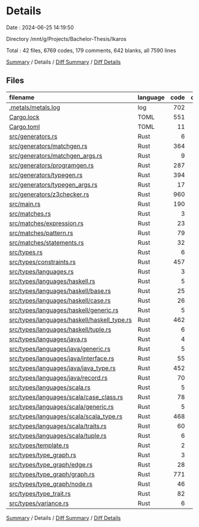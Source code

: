 # Details

Date : 2024-06-25 14:19:50

Directory /mnt/g/Projects/Bachelor-Thesis/Ikaros

Total : 42 files,  6769 codes, 179 comments, 642 blanks, all 7590 lines

[Summary](results.md) / Details / [Diff Summary](diff.md) / [Diff Details](diff-details.md)

## Files
| filename | language | code | comment | blank | total |
| :--- | :--- | ---: | ---: | ---: | ---: |
| [.metals/metals.log](/.metals/metals.log) | log | 702 | 0 | 16 | 718 |
| [Cargo.lock](/Cargo.lock) | TOML | 551 | 2 | 72 | 625 |
| [Cargo.toml](/Cargo.toml) | TOML | 11 | 1 | 3 | 15 |
| [src/generators.rs](/src/generators.rs) | Rust | 6 | 0 | 1 | 7 |
| [src/generators/matchgen.rs](/src/generators/matchgen.rs) | Rust | 364 | 15 | 21 | 400 |
| [src/generators/matchgen_args.rs](/src/generators/matchgen_args.rs) | Rust | 9 | 7 | 1 | 17 |
| [src/generators/programgen.rs](/src/generators/programgen.rs) | Rust | 287 | 2 | 22 | 311 |
| [src/generators/typegen.rs](/src/generators/typegen.rs) | Rust | 394 | 15 | 13 | 422 |
| [src/generators/typegen_args.rs](/src/generators/typegen_args.rs) | Rust | 17 | 16 | 1 | 34 |
| [src/generators/z3checker.rs](/src/generators/z3checker.rs) | Rust | 960 | 16 | 153 | 1,129 |
| [src/main.rs](/src/main.rs) | Rust | 190 | 8 | 4 | 202 |
| [src/matches.rs](/src/matches.rs) | Rust | 3 | 0 | 1 | 4 |
| [src/matches/expression.rs](/src/matches/expression.rs) | Rust | 23 | 0 | 5 | 28 |
| [src/matches/pattern.rs](/src/matches/pattern.rs) | Rust | 79 | 0 | 7 | 86 |
| [src/matches/statements.rs](/src/matches/statements.rs) | Rust | 32 | 0 | 4 | 36 |
| [src/types.rs](/src/types.rs) | Rust | 6 | 0 | 1 | 7 |
| [src/types/constraints.rs](/src/types/constraints.rs) | Rust | 457 | 33 | 26 | 516 |
| [src/types/languages.rs](/src/types/languages.rs) | Rust | 3 | 0 | 1 | 4 |
| [src/types/languages/haskell.rs](/src/types/languages/haskell.rs) | Rust | 5 | 0 | 1 | 6 |
| [src/types/languages/haskell/base.rs](/src/types/languages/haskell/base.rs) | Rust | 25 | 0 | 5 | 30 |
| [src/types/languages/haskell/case.rs](/src/types/languages/haskell/case.rs) | Rust | 26 | 0 | 3 | 29 |
| [src/types/languages/haskell/generic.rs](/src/types/languages/haskell/generic.rs) | Rust | 5 | 0 | 1 | 6 |
| [src/types/languages/haskell/haskell_type.rs](/src/types/languages/haskell/haskell_type.rs) | Rust | 462 | 0 | 54 | 516 |
| [src/types/languages/haskell/tuple.rs](/src/types/languages/haskell/tuple.rs) | Rust | 6 | 0 | 3 | 9 |
| [src/types/languages/java.rs](/src/types/languages/java.rs) | Rust | 4 | 0 | 1 | 5 |
| [src/types/languages/java/generic.rs](/src/types/languages/java/generic.rs) | Rust | 5 | 0 | 1 | 6 |
| [src/types/languages/java/interface.rs](/src/types/languages/java/interface.rs) | Rust | 55 | 1 | 5 | 61 |
| [src/types/languages/java/java_type.rs](/src/types/languages/java/java_type.rs) | Rust | 452 | 1 | 55 | 508 |
| [src/types/languages/java/record.rs](/src/types/languages/java/record.rs) | Rust | 70 | 1 | 6 | 77 |
| [src/types/languages/scala.rs](/src/types/languages/scala.rs) | Rust | 5 | 0 | 1 | 6 |
| [src/types/languages/scala/case_class.rs](/src/types/languages/scala/case_class.rs) | Rust | 78 | 1 | 5 | 84 |
| [src/types/languages/scala/generic.rs](/src/types/languages/scala/generic.rs) | Rust | 5 | 0 | 1 | 6 |
| [src/types/languages/scala/scala_type.rs](/src/types/languages/scala/scala_type.rs) | Rust | 468 | 1 | 56 | 525 |
| [src/types/languages/scala/traits.rs](/src/types/languages/scala/traits.rs) | Rust | 60 | 1 | 5 | 66 |
| [src/types/languages/scala/tuple.rs](/src/types/languages/scala/tuple.rs) | Rust | 6 | 0 | 3 | 9 |
| [src/types/template.rs](/src/types/template.rs) | Rust | 2 | 0 | 1 | 3 |
| [src/types/type_graph.rs](/src/types/type_graph.rs) | Rust | 3 | 0 | 1 | 4 |
| [src/types/type_graph/edge.rs](/src/types/type_graph/edge.rs) | Rust | 28 | 0 | 3 | 31 |
| [src/types/type_graph/graph.rs](/src/types/type_graph/graph.rs) | Rust | 771 | 37 | 26 | 834 |
| [src/types/type_graph/node.rs](/src/types/type_graph/node.rs) | Rust | 46 | 0 | 5 | 51 |
| [src/types/type_trait.rs](/src/types/type_trait.rs) | Rust | 82 | 21 | 46 | 149 |
| [src/types/variance.rs](/src/types/variance.rs) | Rust | 6 | 0 | 2 | 8 |

[Summary](results.md) / Details / [Diff Summary](diff.md) / [Diff Details](diff-details.md)